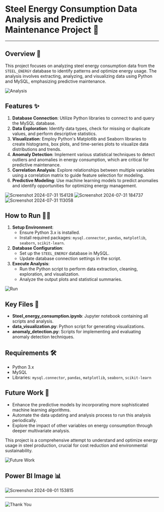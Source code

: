 # Steel Energy Consumption Data Analysis and Predictive Maintenance Project 🚀

---

## Overview 🌟
This project focuses on analyzing steel energy consumption data from the `STEEL_ENERGY` database to identify patterns and optimize energy usage. The analysis involves extracting, analyzing, and visualizing data using Python and MySQL, emphasizing predictive maintenance.

![Analysis](https://media.giphy.com/media/l3vR85PnGsBwu1PFK/giphy.gif)

## Features ✨
1. **Database Connection**: Utilize Python libraries to connect to and query the MySQL database.
2. **Data Exploration**: Identify data types, check for missing or duplicate values, and perform descriptive statistics.
3. **Visualization**: Employ Python's Matplotlib and Seaborn libraries to create histograms, box plots, and time-series plots to visualize data distributions and trends.
4. **Anomaly Detection**: Implement various statistical techniques to detect outliers and anomalies in energy consumption, which are critical for predictive maintenance.
5. **Correlation Analysis**: Explore relationships between multiple variables using a correlation matrix to guide feature selection for modeling.
6. **Predictive Modeling**: Use machine learning models to predict anomalies and identify opportunities for optimizing energy management.

![Screenshot 2024-07-31 154128](https://github.com/user-attachments/assets/d3bb2732-457b-4c12-869a-fcc555d328ea) 
![Screenshot 2024-07-31 184737](https://github.com/user-attachments/assets/6f720556-0c4d-4917-970a-0b14e66fe731)
![Screenshot 2024-07-31 113058](https://github.com/user-attachments/assets/58a062d7-5c26-408e-8f4e-be6e5e974cb1)

## How to Run 🏃‍♂️
1. **Setup Environment**:
   - Ensure Python 3.x is installed.
   - Install required packages: `mysql.connector`, `pandas`, `matplotlib`, `seaborn`, `scikit-learn`.
2. **Database Configuration**:
   - Set up the `STEEL_ENERGY` database in MySQL.
   - Update database connection settings in the script.
3. **Execute Analysis**:
   - Run the Python script to perform data extraction, cleaning, exploration, and visualization.
   - Analyze the output plots and statistical summaries.

![Run](https://media.giphy.com/media/3oEjI6SIIHBdRxXI40/giphy.gif)

## Key Files 📁
- **Steel_energy_consumption.ipynb**: Jupyter notebook containing all scripts and analysis.
- **data_visualization.py**: Python script for generating visualizations.
- **anomaly_detection.py**: Scripts for implementing and evaluating anomaly detection techniques.

## Requirements 🛠️
- Python 3.x
- MySQL
- Libraries: `mysql.connector`, `pandas`, `matplotlib`, `seaborn`, `scikit-learn`

## Future Work 🔮
- Enhance the predictive models by incorporating more sophisticated machine learning algorithms.
- Automate the data updating and analysis process to run this analysis periodically.
- Explore the impact of other variables on energy consumption through deeper multivariate analysis.

This project is a comprehensive attempt to understand and optimize energy usage in steel production, crucial for cost reduction and environmental sustainability.

![Future Work](https://media.giphy.com/media/26gsiCIKW7ANEmxKE/giphy.gif)

## Power BI Image 📊
![Screenshot 2024-08-01 153815](https://github.com/user-attachments/assets/9a2f6191-67e3-4522-9323-b2c6e7eae147)

---

![Thank You](https://media.giphy.com/media/fxsqOYnIMEefC/giphy.gif)
```
